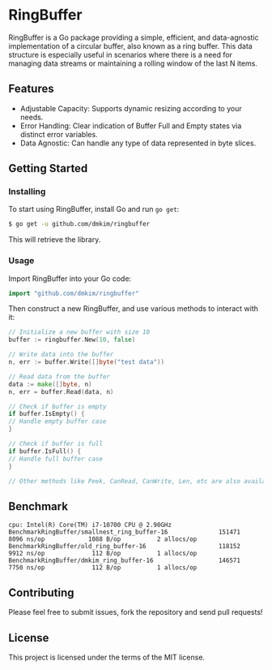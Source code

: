 # RingBuffer

RingBuffer is a Go package providing a simple, efficient, and data-agnostic implementation of a circular buffer, also known as a ring buffer. This data structure is especially useful in scenarios where there is a need for managing data streams or maintaining a rolling window of the last N items.

## Features
- Adjustable Capacity: Supports dynamic resizing according to your needs.
- Error Handling: Clear indication of Buffer Full and Empty states via distinct error variables.
- Data Agnostic: Can handle any type of data represented in byte slices.

## Getting Started

### Installing

To start using RingBuffer, install Go and run `go get`:

```sh
$ go get -u github.com/dmkim/ringbuffer
```

This will retrieve the library.

### Usage

Import RingBuffer into your Go code:

```go
import "github.com/dmkim/ringbuffer"
```

Then construct a new RingBuffer, and use various methods to interact with it:

```go
// Initialize a new buffer with size 10
buffer := ringbuffer.New(10, false)

// Write data into the buffer
n, err := buffer.Write([]byte("test data"))

// Read data from the buffer
data := make([]byte, n)
n, err = buffer.Read(data, n)

// Check if buffer is empty
if buffer.IsEmpty() {
// Handle empty buffer case
}

// Check if buffer is full
if buffer.IsFull() {
// Handle full buffer case
}

// Other methods like Peek, CanRead, CanWrite, Len, etc are also available
```

## Benchmark

```shell
cpu: Intel(R) Core(TM) i7-10700 CPU @ 2.90GHz
BenchmarkRingBuffer/smallnest_ring_buffer-16              151471              8096 ns/op            1088 B/op          2 allocs/op
BenchmarkRingBuffer/old_ring_buffer-16                    118152              9912 ns/op             112 B/op          1 allocs/op
BenchmarkRingBuffer/dmkim_ring_buffer-16                  146571              7750 ns/op             112 B/op          1 allocs/op
```

## Contributing
Please feel free to submit issues, fork the repository and send pull requests!

## License
This project is licensed under the terms of the MIT license.
